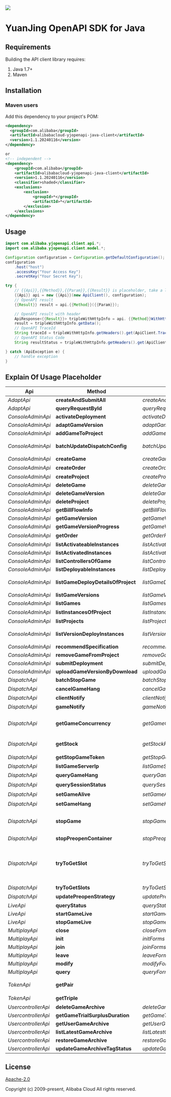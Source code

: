 ![](https://aliyunsdk-pages.alicdn.com/icons/AlibabaCloud.svg)

# YuanJing OpenAPI SDK for Java

## Requirements

Building the API client library requires:
1. Java 1.7+
2. Maven

## Installation

### Maven users

Add this dependency to your project's POM:

```xml
<dependency>
  <groupId>com.alibaba</groupId>
  <artifactId>alibabacloud-yjopenapi-java-client</artifactId>
  <version>1.1.20240116</version>
</dependency>

or
<!-- independent -->
<dependency>
    <groupId>com.alibaba</groupId>
    <artifactId>alibabacloud-yjopenapi-java-client</artifactId>
    <version>1.1.20240116</version>
    <classifier>shaded</classifier>
    <exclusions>
        <exclusion>
            <groupId>*</groupId>
            <artifactId>*</artifactId>
        </exclusion>
    </exclusions>
</dependency>
```

## Usage

```java
import com.alibaba.yjopenapi.client.api.*;
import com.alibaba.yjopenapi.client.model.*;

Configuration configuration = Configuration.getDefaultConfiguration();
configuration
    .host("host")
    .accessKey("Your Access Key")
    .secretKey("Your Secret Key");

try {
    // {{Api}},{{Method}},{{Param}},{{Result}} is placeholder, take a look at Explain Of Usage Placeholder
    {{Api}} api = new {{Api}}(new ApiClient(), configuration);
    // OpenAPI result
    {{Result}} result = api.{{Method}}({{Param}});

    // OpenAPI result with header
    ApiResponse<{{Result}}> tripleWithHttpInfo = api. {{Method}}WithHttpInfo();
    result = tripleWithHttpInfo.getData();
    // OpenAPI TraceId
    String traceId = tripleWithHttpInfo.getHeaders().get(ApiClient.Trace_Id).get(0);
    // OpenAPI Status Code
    String resultStatus = tripleWithHttpInfo.getHeaders().get(ApiClient.Result_Status).get(0);

} catch (ApiException e) {
    // handle exception
}
```

## Explain Of Usage Placeholder

| Api | Method | Params | Result | Description |
| ------------ | ------------- | ------------- | ------------- | ------------- |
 | *AdaptApi* | **createAndSubmitAll** | *createAndSubmitAllForms*  | *AdaptCreateAndSubmitAllResult* | createAndSubmitAll |
 | *AdaptApi* | **queryRequestById** | *queryRequestByIdForms*  | *AdaptQueryRequestByIdResult* | queryRequestById |
 | *ConsoleAdminApi* | **activateDeployment** | *activateDeploymentForms*  | *ConsoleAdminActivateDeploymentResult* |  |
 | *ConsoleAdminApi* | **adaptGameVersion** | *adaptGameVersionForms*  | *ConsoleAdminAdaptGameVersionResult* |  |
 | *ConsoleAdminApi* | **addGameToProject** | *addGameToProjectForms*  | *ConsoleAdminAddGameToProjectResult* |  |
 | *ConsoleAdminApi* | **batchUpdateDispatchConfig** | *batchUpdateDispatchConfigForms*  | *ConsoleAdminBatchUpdateDispatchConfigResult* | 批量更新游戏各自调度配置 |
 | *ConsoleAdminApi* | **createGame** | *createGameForms*  | *ConsoleAdminCreateGameResult* |  |
 | *ConsoleAdminApi* | **createOrder** | *createOrderForms*  | *ConsoleAdminCreateOrderResult* | 订单下单 |
 | *ConsoleAdminApi* | **createProject** | *createProjectForms*  | *ConsoleAdminCreateProjectResult* |  |
 | *ConsoleAdminApi* | **deleteGame** | *deleteGameForms*  | *ConsoleAdminDeleteGameResult* |  |
 | *ConsoleAdminApi* | **deleteGameVersion** | *deleteGameVersionForms*  | *ConsoleAdminDeleteGameVersionResult* |  |
 | *ConsoleAdminApi* | **deleteProject** | *deleteProjectForms*  | *ConsoleAdminDeleteProjectResult* |  |
 | *ConsoleAdminApi* | **getBillFlowInfo** | *getBillFlowInfoForms*  | *ConsoleAdminGetBillFlowInfoResult* |  |
 | *ConsoleAdminApi* | **getGameVersion** | *getGameVersionForms*  | *ConsoleAdminGetGameVersionResult* |  |
 | *ConsoleAdminApi* | **getGameVersionProgress** | *getGameVersionProgressForms*  | *ConsoleAdminGetGameVersionProgressResult* |  |
 | *ConsoleAdminApi* | **getOrder** | *getOrderForms*  | *ConsoleAdminGetOrderResult* | 查询订单 |
 | *ConsoleAdminApi* | **listActivateableInstances** | *listActivateableInstancesForms*  | *ConsoleAdminListActivateableInstancesResult* |  |
 | *ConsoleAdminApi* | **listActivatedInstances** | *listActivatedInstancesForms*  | *ConsoleAdminListActivatedInstancesResult* |  |
 | *ConsoleAdminApi* | **listControllersOfGame** | *listControllersOfGameForms*  | *ConsoleAdminListControllersOfGameResult* |  |
 | *ConsoleAdminApi* | **listDeployableInstances** | *listDeployableInstancesForms*  | *ConsoleAdminListDeployableInstancesResult* |  |
 | *ConsoleAdminApi* | **listGameDeployDetailsOfProject** | *listGameDeployDetailsOfProjectForms*  | *ConsoleAdminListGameDeployDetailsOfProjectResult* | 获取项目下游戏部署版本信息。 |
 | *ConsoleAdminApi* | **listGameVersions** | *listGameVersionsForms*  | *ConsoleAdminListGameVersionsResult* |  |
 | *ConsoleAdminApi* | **listGames** | *listGamesForms*  | *ConsoleAdminListGamesResult* |  |
 | *ConsoleAdminApi* | **listInstancesOfProject** | *listInstancesOfProjectForms*  | *ConsoleAdminListInstancesOfProjectResult* | 分页获取项目中的实例 |
 | *ConsoleAdminApi* | **listProjects** | *listProjectsForms*  | *ConsoleAdminListProjectsResult* |  |
 | *ConsoleAdminApi* | **listVersionDeployInstances** | *listVersionDeployInstancesForms*  | *ConsoleAdminListVersionDeployInstancesResult* | 获取项目下游戏版本的部署实例信息。 |
 | *ConsoleAdminApi* | **recommendSpecification** | *recommendSpecificationForms*  | *ConsoleAdminRecommendSpecificationResult* |  |
 | *ConsoleAdminApi* | **removeGameFromProject** | *removeGameFromProjectForms*  | *ConsoleAdminRemoveGameFromProjectResult* |  |
 | *ConsoleAdminApi* | **submitDeployment** | *submitDeploymentForms*  | *ConsoleAdminSubmitDeploymentResult* |  |
 | *ConsoleAdminApi* | **uploadGameVersionByDownload** | *uploadGameVersionByDownloadForms*  | *ConsoleAdminUploadGameVersionByDownloadResult* |  |
 | *DispatchApi* | **batchStopGame** | *batchStopGameForms*  | *BatchStopGameResult* |  |
 | *DispatchApi* | **cancelGameHang** | *cancelGameHangForms*  | *CancelGameHangResult* | 取消游戏挂机 |
 | *DispatchApi* | **clientNotify** | *clientNotifyForms*  | *ClientNotifyResult* | clientNotify |
 | *DispatchApi* | **gameNotify** | *gameNotifyForms*  | *GameNotifyResult* | 游戏通知接口 |
 | *DispatchApi* | **getGameConcurrency** | *getGameConcurrencyForms*  | *GetGameConcurrencyResult* | 调用GetGameConcurrency获取游戏当前并发数 |
 | *DispatchApi* | **getStock** | *getStockForms*  | *GetStockResult* | 调用GetStock获取游戏当前库存 |
 | *DispatchApi* | **getStopGameToken** | *getStopGameTokenForms*  | *GetStopGameTokenResult* | 全量踢下线获取token |
 | *DispatchApi* | **listGameServerIp** | *listGameServerIpForms*  | *ListGameServerIpResult* |  |
 | *DispatchApi* | **queryGameHang** | *queryGameHangForms*  | *QueryGameHangResult* | 查询游戏挂机状态 |
 | *DispatchApi* | **querySessionStatus** | *querySessionStatusForms*  | *QuerySessionStatusResult* | 查询会话当前状态 |
 | *DispatchApi* | **setGameAlive** | *setGameAliveForms*  | *SetGameAliveResult* | 设置游戏可运行时长 |
 | *DispatchApi* | **setGameHang** | *setGameHangForms*  | *SetGameHangResult* | 设置游戏挂机 |
 | *DispatchApi* | **stopGame** | *stopGameForms*  | *StopGameResult* | 服务端发起，停止某个用户的某个游戏的某个会话 |
 | *DispatchApi* | **stopPreopenContainer** | *stopPreopenContainerForms*  | *StopPreopenContainerResult* | 停止预开容器 |
 | *DispatchApi* | **tryToGetSlot** | *tryToGetSlotForms*  | *TryToGetSlotResult* | 为用户调度分配游戏容器，容器一旦分配成功会被锁住，一段时间内不再分配给其他用户，过期释放。 |
 | *DispatchApi* | **tryToGetSlots** | *tryToGetSlotsForms*  | *TryToGetSlotsResult* | tryToGetSlots |
 | *DispatchApi* | **updatePreopenStrategy** | *updatePreopenStrategyForms*  | *UpdatePreopenStrategyResult* | 更新预开预起策略 |
 | *LiveApi* | **queryStatus** | *queryStatusForms*  | *LiveQueryStatusResult* |  |
 | *LiveApi* | **startGameLive** | *startGameLiveForms*  | *LiveStartGameLiveResult* |  |
 | *LiveApi* | **stopGameLive** | *stopGameLiveForms*  | *LiveStopGameLiveResult* |  |
 | *MultiplayApi* | **close** | *closeForms*  | *MultiplayCloseResult* |  |
 | *MultiplayApi* | **init** | *initForms*  | *MultiplayInitResult* |  |
 | *MultiplayApi* | **join** | *joinForms*  | *MultiplayJoinResult* |  |
 | *MultiplayApi* | **leave** | *leaveForms*  | *MultiplayLeaveResult* |  |
 | *MultiplayApi* | **modify** | *modifyForms*  | *MultiplayModifyResult* |  |
 | *MultiplayApi* | **query** | *queryForms*  | *MultiplayQueryResult* |  |
 | *TokenApi* | **getPair** |   | *GetPairResult* | 获取临时安全令牌(二元组) |
 | *TokenApi* | **getTriple** |   | *GetTripleResult* | 获取临时安全令牌 |
 | *UsercontrollerApi* | **deleteGameArchive** | *deleteGameArchiveForms*  | *UsercontrollerDeleteGameArchiveResult* |  |
 | *UsercontrollerApi* | **getGameTrialSurplusDuration** | *getGameTrialSurplusDurationForms*  | *UsercontrollerGetGameTrialSurplusDurationResult* |  |
 | *UsercontrollerApi* | **getUserGameArchive** | *getUserGameArchiveForms*  | *UsercontrollerGetUserGameArchiveResult* |  |
 | *UsercontrollerApi* | **listLatestGameArchive** | *listLatestGameArchiveForms*  | *UsercontrollerListLatestGameArchiveResult* |  |
 | *UsercontrollerApi* | **restoreGameArchive** | *restoreGameArchiveForms*  | *UsercontrollerRestoreGameArchiveResult* |  |
 | *UsercontrollerApi* | **updateGameArchiveTagStatus** | *updateGameArchiveTagStatusForms*  | *UsercontrollerUpdateGameArchiveTagStatusResult* |  |

## License
[Apache-2.0](http://www.apache.org/licenses/LICENSE-2.0)

Copyright (c) 2009-present, Alibaba Cloud All rights reserved.
